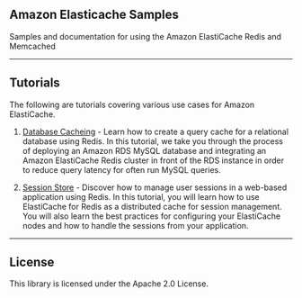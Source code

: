 ## Amazon Elasticache Samples

Samples and documentation for using the Amazon ElastiCache Redis and Memcached

---

## Tutorials

The following are tutorials covering various use cases for Amazon ElastiCache.

1. [Database Cacheing](./database-caching/) - Learn how to create a query cache for a relational database using Redis.  In this tutorial, we take you through the process of deploying an Amazon RDS MySQL database and integrating an Amazon ElastiCache Redis cluster in front of the RDS instance in order to reduce query latency for often run MySQL queries.

2. [Session Store](./session-store/) - Discover how to manage user sessions in a web-based application using Redis.  In this tutorial, you will learn how to use ElastiCache for Redis as a distributed cache for session management. You will also learn the best practices for configuring your ElastiCache nodes and how to handle the sessions from your application. 

---

## License

This library is licensed under the Apache 2.0 License. 
